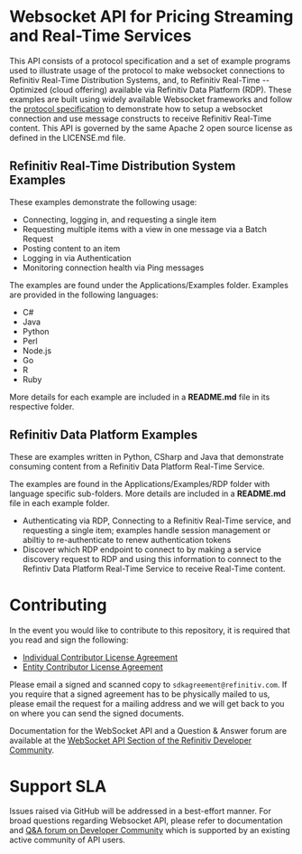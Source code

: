 # Websocket API for Pricing Streaming and Real-Time Services #

This API consists of a protocol specification and a set of example programs used to illustrate usage of the protocol to make websocket connections to Refinitiv Real-Time Distribution Systems, and, to Refinitiv Real-Time -- Optimized (cloud offering) available via Refinitiv Data Platform (RDP). These examples are built using widely available Websocket frameworks and follow the [protocol specification](https://github.com/Refinitiv/websocket-api/blob/master/WebsocketAPI_ProtocolSpecification.pdf) to demonstrate how to setup a websocket connection and use message constructs to receive Refinitiv Real-Time content. This API is governed by the same Apache 2 open source license as defined in the LICENSE.md file.

## Refinitiv Real-Time Distribution System Examples
These examples demonstrate the following usage:

* Connecting, logging in, and requesting a single item
* Requesting multiple items with a view in one message via a Batch Request
* Posting content to an item
* Logging in via Authentication
* Monitoring connection health via Ping messages

The examples are found under the Applications/Examples folder. Examples are provided in the following languages:

* C#
* Java
* Python
* Perl
* Node.js
* Go
* R
* Ruby

More details for each example are included in a __README.md__ file in its respective folder.

## Refinitiv Data Platform Examples
These are examples written in Python, CSharp and Java that demonstrate consuming content from a Refinitiv Data Platform Real-Time Service. 

The examples are found in the Applications/Examples/RDP folder with language specific sub-folders. More details are included in a __README.md__ file in each example folder.

* Authenticating via RDP, Connecting to a Refinitiv Real-Time service, and requesting a single item; examples handle session management or abiltiy to re-authenticate to renew authentication tokens
* Discover which RDP endpoint to connect to by making a service discovery request to RDP and using this information to connect to the Refintiv Data Platform Real-Time Service to receive Real-Time content.

# Contributing
In the event you would like to contribute to this repository, it is required that you read and sign the following:

- [Individual Contributor License Agreement](https://github.com/Refinitiv/websocket-api/blob/master/Individual%20Contributor%20License%20Agreement.pdf)
- [Entity Contributor License Agreement](https://github.com/Refinitiv/websocket-api/blob/master/Entity%20Contributor%20License%20Agreement.pdf)

Please email a signed and scanned copy to `sdkagreement@refinitiv.com`.  If you require that a signed agreement has to be physically mailed to us, please email the request for a mailing address and we will get back to you on where you can send the signed documents.

Documentation for the WebSocket API and a Question & Answer forum are available at the [WebSocket API Section of the Refinitiv Developer Community](https://developers.refinitiv.com/en/api-catalog/refinitiv-real-time-opnsrc/refinitiv-websocket-api). 

# Support SLA
Issues raised via GitHub will be addressed in a best-effort manner. For broad questions regarding Websocket API, please refer to documentation and [Q&A forum on Developer Community](https://community.developers.refinitiv.com/index.html) which is supported by an existing active community of API users.
